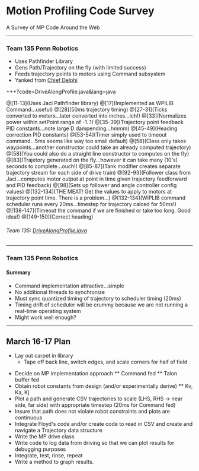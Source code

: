 # Motion Profiling Code Survey 

A Survey of MP Code Around the Web

---

### Team 135 Penn Robotics

* Uses Pathfinder Library
* Gens Path/Trajectory on the fly (with limited success)
* Feeds trajectory points to motors using Command subsystem
* Yanked from [Chief Delphi](https://www.chiefdelphi.com/forums/showthread.php?p=1745136 "Robot Code Never Starts")

+++?code=DriveAlongProfile.java&lang=java

@[11-13](Uses Jaci Pathfinder library)
@[17](Implemented as WPILIB Command...useful)
@[28](50ms trajectory timing)
@[27-31](Ticks converted to meters...later converted into inches...ich!)
@[33](Normalizes power within setPoint range of -1..1)
@[35-39](Trajectory point feedback PID constants...note large D dampending...hmmm)
@[45-49](Heading correction PID constants)
@[53-54](Timer simply used to timeout command...5ms seems like way too small default)
@[58](Class only takes waypoints...another constructor could take an already computed trajectory)
@[58](You could also do a straight line constructor to computes on the fly)
@[83](Trajetory generated on the fly...however it can take many (10's) seconds to complete...ouch!)
@[85-87](Tank modifier creates separate trajectory stream for each side of drive train)
@[92-93](Follower class from Jaci...computes motor output at point in time given trajectory feedforward and PID feedback)
@[98](Sets up follower and angle controller config values)
@[132-134](THE MEAT! Get the values to apply to motors at trajectory point time.  There is a problem...)
@[132-134](WIPLIB command scheduler runs every 20ms...timestep for trajectory calced for 50ms!)
@[138-147](Timeout the command if we are finished or take too long.  Good idea!)
@[149-150](Correct heading)

###### Team 135: [DriveAlongProfile.java](https://github.com/Team997Coders/MPNotes/blob/master/DriveAlongProfile.java)

---

### Team 135 Penn Robotics
#### Summary

* Command implementation attractive...simple
* No additional threads to synchronize
* Must sync quantized timing of trajectory to scheduler timing (20ms)
* Timing drift of scheduler will be crummy because we are not running a real-time operating system
* Might work well enough?

---

## March 16-17 Plan 

- Lay out carpet in library
  - Tape off back line, switch edges, and scale corners for half of field
* Decide on MP implementation approach
** Command fed
** Talon buffer fed
* Obtain robot constants from design (and/or experimentally derive)
** Kv, Ka, Kj
* Plot a path and generate CSV trajectories to scale (LHS, RHS -> near side, far side) with appropriate timestep (20ms for Command fed)
* Insure that path does not violate robot constraints and plots are continuous
* Integrate Floyd's code and/or create code to read in CSV and create and navigate a Trajectory data structure
* Write the MP drive class
* Write code to log data from driving so that we can plot results for debugging purposes
* Integrate, test, rinse, repeat
* Write a method to graph results.
